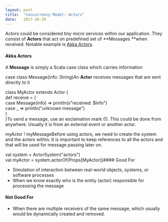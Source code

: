 ```yaml
---
layout:	post
title:	"Concurrency Model: Actors"
date:	2017-10-28
---
```


  Actors could be considered tiny micro services within our application. They consist of **Actors** that act on predefined set of **Messages **when received. Notable example is [Akka Actors](https://doc.akka.io/docs/akka/2.5.4/scala/actors.html).

#### Akka Actors

A **Message** is simply a Scala case class which carries information

case class Message(info: String)An **Actor** receives messages that are sent directly to it

class MyActor extends Actor {  
 def receive = {  
 case Message(info) => println(s"received: $info")  
 case \_ => println("unknown message")  
 }  
}To send a message, use an exclamation mark (!). This could be done from anywhere. Usually it is from an external event or another actor.

myActor ! myMessageBefore using actors, we need to create the system and the actors within. It is important to keep references to all the actors and that will be used for message passing later on.

val system = ActorSystem("actors")  
val myActor = system.actorOf(Props[MyActor])#### Good For

* Simulation of interaction between real-world objects, systems, or software processes
* When we know exactly who is the entity (actor) responsible for processing the message
#### Not Good For

* When there are multiple receivers of the same message, which usually would be dynamically created and removed.
  
